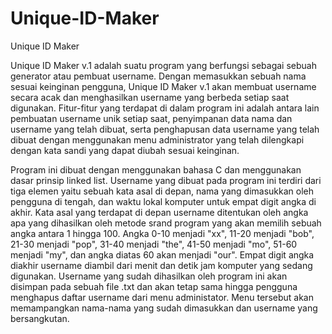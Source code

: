 # Unique-ID-Maker
Unique ID Maker

 Unique ID Maker v.1 adalah suatu program yang berfungsi sebagai sebuah generator atau pembuat username. Dengan memasukkan sebuah nama sesuai keinginan pengguna, Unique ID Maker v.1 akan membuat username secara acak dan menghasilkan username yang berbeda setiap saat digunakan. Fitur-fitur yang terdapat di dalam program ini adalah antara lain pembuatan username unik setiap saat, penyimpanan data nama dan username yang telah dibuat, serta penghapusan data username yang telah dibuat dengan menggunakan menu administrator yang telah dilengkapi dengan kata sandi yang dapat diubah sesuai keinginan.
	
	
Program ini dibuat dengan menggunakan bahasa C dan menggunakan dasar prinsip linked list. Username yang dibuat pada program ini terdiri dari tiga elemen yaitu sebuah kata asal di depan, nama yang dimasukkan oleh pengguna di tengah, dan waktu lokal komputer untuk empat digit angka di akhir. Kata asal yang terdapat di depan username ditentukan oleh angka apa yang dihasilkan oleh metode srand program yang akan memilih sebuah angka antara 1 hingga 100. Angka 0-10 menjadi "xx", 11-20 menjadi "bob", 21-30 menjadi "pop", 31-40 menjadi "the", 41-50 menjadi "mo", 51-60 menjadi "my", dan angka diatas 60 akan menjadi "our". Empat digit angka diakhir username diambil dari menit dan detik jam komputer yang sedang digunakan. Username yang sudah dihasilkan oleh program ini akan disimpan pada sebuah file .txt dan akan tetap sama hingga pengguna menghapus daftar username dari menu administator. Menu tersebut akan memampangkan nama-nama yang sudah dimasukkan dan username yang bersangkutan.

